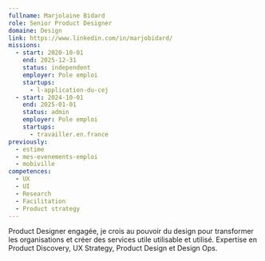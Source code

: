 ```yaml
---
fullname: Marjolaine Bidard
role: Senior Product Designer
domaine: Design
link: https://www.linkedin.com/in/marjobidard/
missions:
  - start: 2020-10-01
    end: 2025-12-31
    status: independent
    employer: Pole emploi
    startups:
      - l-application-du-cej
  - start: 2024-10-01
    end: 2025-01-01
    status: admin
    employer: Pole emploi
    startups:
      - travailler.en.france
previously:
  - estime
  - mes-evenements-emploi
  - mobiville
competences:
  - UX
  - UI
  - Research
  - Facilitation
  - Product strategy
---
```

Product Designer engagée, je crois au pouvoir du design pour transformer les organisations et créer des services utile utilisable et utilisé.
Expertise en Product Discovery, UX Strategy, Product Design et Design Ops.